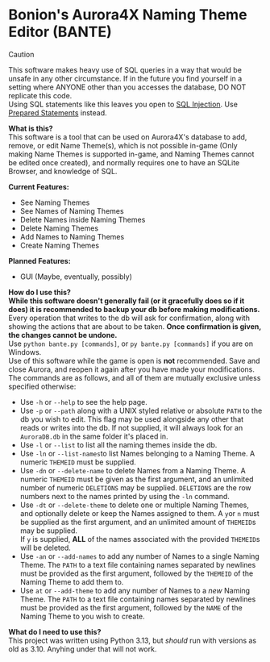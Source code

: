 # Bonion's Aurora4X Naming Theme Editor (BANTE)
> [!CAUTION]
> This software makes heavy use of SQL queries in a way that would be unsafe in any other circumstance. If in the future you find yourself in a setting where ANYONE other than you accesses the database, DO NOT replicate this code.<br>
> Using SQL statements like this leaves you open to [SQL Injection](https://en.wikipedia.org/wiki/SQL_injection). Use [Prepared Statements](https://en.wikipedia.org/wiki/Prepared_statement) instead.

**What is this?**<br>
This software is a tool that can be used on Aurora4X's database to add, remove, or edit Name Theme(s), which is not possible in-game (Only making Name Themes is supported in-game, and Naming Themes cannot be edited once created), and normally requires one to have an SQLite Browser, and knowledge of SQL.

**Current Features:**
- See Naming Themes
- See Names of Naming Themes
- Delete Names inside Naming Themes
- Delete Naming Themes
- Add Names to Naming Themes
- Create Naming Themes

**Planned Features:**<br>
- GUI (Maybe, eventually, possibly)

**How do I use this?**<br>
**While this software doesn't generally fail (or it gracefully does so if it does) it is recommended to backup your db before making modifications.**<br>
Every operation that writes to the db will ask for confirmation, along with showing the actions that are about to be taken. **Once confirmation is given, the changes cannot be undone.** <br>
Use `python bante.py [commands]`, or `py bante.py [commands]` if you are on Windows.<br>
Use of this software while the game is open is **not** recommended. Save and close Aurora, and reopen it again after you have made your modifications.
The commands are as follows, and all of them are mutually exclusive unless specified otherwise:
- Use `-h` or `--help` to see the help page.
- Use `-p` or `--path` along with a UNIX styled relative or absolute `PATH` to the db you wish to edit. This flag may be used alongside any other that reads or writes into the db. If not supplied, it will always look for an `AuroraDB.db` in the same folder it's placed in.
- Use `-l` or `--list` to list all the naming themes inside the db.
- Use `-ln` or `--list-names`to list Names belonging to a Naming Theme. A numeric `THEMEID` must be supplied.
- Use `-dn` or `--delete-name` to delete Names from a Naming Theme. A numeric `THEMEID` must be given as the first argument, and an unlimited number of numeric `DELETIONS` may be supplied. `DELETIONS` are the row numbers next to the names printed by using the `-ln` command.
- Use `-dt` or `--delete-theme` to delete one or multiple Naming Themes, and optionally delete or keep the Names assigned to them. A `y`or `n` must be supplied as the first argument, and an unlimited amount of `THEMEID`s may be supplied.<br>If `y` is supplied, **ALL** of the names associated with the provided `THEMEID`s will be deleted.
- Use `-an` or `--add-names` to add any number of Names to a single Naming Theme. The `PATH` to a text file containing names separated by newlines must be provided as the first argument, followed by the `THEMEID` of the Naming Theme to add them to.
- Use `at` or `--add-theme` to add any number of Names to a *new* Naming Theme. The `PATH` to a text file containing names separated by newlines must be provided as the first argument, followed by the `NAME` of the Naming Theme to you wish to create.

**What do I need to use this?**<br>
This project was written using Python 3.13, but *should* run with versions as old as 3.10. Anyhing under that will not work.
